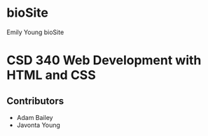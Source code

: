 # bioSite
Emily Young bioSite

# CSD 340 Web Development with HTML and CSS
## Contributors
* Adam Bailey
* Javonta Young
